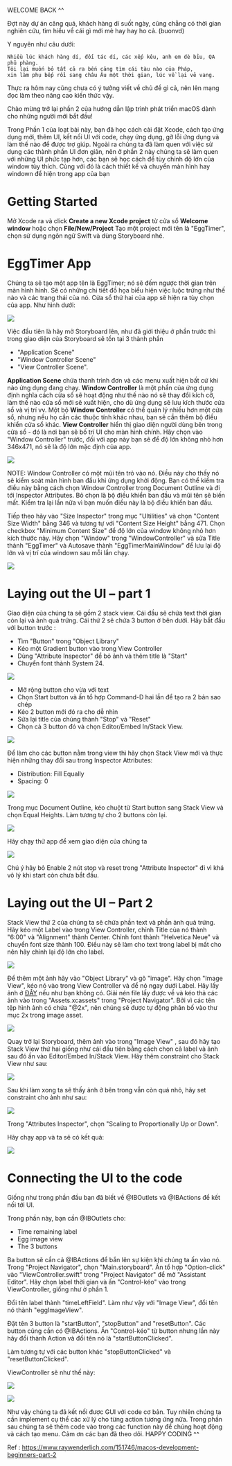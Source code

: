 WELCOME BACK ^^

Đợt này dự án căng quá, khách hàng dí suốt ngày, cũng chẳng có thời gian nghiên cứu, tìm hiểu về cái gì mới mẻ hay hay ho cả. (buonvd)

Y nguyên như câu dưới:
```
Nhiều lúc khách hàng dí, đối tác dí, các xếp kêu, anh em dè bỉu, QA phũ phàng.
Tôi lại muốn bỏ tất cả ra bến cảng tìm cái tàu nào của Pháp, 
xin làm phụ bếp rồi sang châu Âu một thời gian, lúc về lại vẻ vang.
```

Thực ra hôm nay cũng chưa có ý tưởng viết về chủ đề gì cả, nên lên mạng đọc làm theo nâng cao kiến thức vậy.

Chào mừng trở lại phần 2 của hướng dẫn lập trình phát triển macOS dành cho những người mới bắt đầu!

Trong Phần 1 của loạt bài này, bạn đã học cách cài đặt Xcode, cách tạo ứng dụng mới, thêm UI, kết nối UI với code, chạy ứng dụng, gỡ lỗi ứng dụng và làm thế nào để được trợ giúp.
Ngoài ra chúng ta đã làm quen với việc sử dụng các thành phần UI đơn giản, nên ở phần 2 này chúng ta sẽ làm quen với những UI phức tạp hơn, các bạn sẽ học cách để tùy chỉnh độ lớn của window tùy thích. Cùng với đó là cách thiết kế và chuyển màn hình hay windown để hiện trong app của bạn

# Getting Started

Mở Xcode ra và click **Create a new Xcode project** từ cửa sổ **Welcome window** hoặc chọn **File/New/Project**
Tạo một project mới tên là "EggTimer", chọn sử dụng ngôn ngữ Swift và dùng Storyboard nhé.

# EggTimer App

Chúng ta sẽ tạo một app tên là EggTimer; nó sẽ đếm ngược thời gian trên màn hình hình. Sẽ có những chi tiết đồ họa biểu hiện việc luộc trứng như thế nào và các trạng thái của nó. Cửa sổ thứ hai của app sẽ hiện ra tùy chọn của app. Như hình dưới:

![](https://images.viblo.asia/4dbbc5d7-4337-49c7-ae3f-91e80ccbcf63.png)

Việc đầu tiên là hãy mở Storyboard lên, như đã giới thiệu ở phần trước thì trong giao diện của Storyboard sẽ tồn tại 3 thành phần
* "Application Scene"
* "Window Controller Scene" 
*  "View Controller Scene". 

**Application Scene** chứa thanh trình đơn và các menu xuất hiện bất cứ khi nào ứng dụng đang chạy. 
**Window Controller** là một phần của ứng dụng định nghĩa cách cửa sổ sẽ hoạt động như thế nào nó sẽ thay đổi kích cỡ, làm thế nào cửa sổ mới sẽ xuất hiện, cho dù ứng dụng sẽ lưu kích thước cửa sổ và vị trí vv. 
Một bộ **Window Controller** có thể quản lý nhiều hơn một cửa sổ, nhưng nếu họ cần các thuộc tính khác nhau, bạn sẽ cần thêm bộ điều khiển cửa sổ khác.
**View Controller** hiển thị giao diện người dùng bên trong cửa sổ - đó là nơi bạn sẽ bố trí UI cho màn hình chính.
Hãy chọn vào "Window Controller" trước, đối với app này bạn sẽ để độ lớn không nhỏ hơn 346x471, nó sẽ là độ lớn mặc định của app.

![](https://images.viblo.asia/14b56de0-28d9-4917-9690-4f3d84b646f2.png)

NOTE: Window Controller có một mũi tên trỏ vào nó. Điều này cho thấy nó sẽ kiểm soát màn hình ban đầu khi ứng dụng khởi động. Bạn có thể kiểm tra điều này bằng cách chọn Window Controller trong Document Outline và đi tới Inspector Attributes. Bỏ chọn là bộ điều khiển ban đầu và mũi tên sẽ biến mất. Kiểm tra lại lần nữa vì bạn muốn điều này là bộ điều khiển ban đầu.

Tiếp theo hãy vào "Size Inspector" trong mục "Ultilities" và chọn "Content Size Width" bằng 346 và tương tự với "Content Size Height" bằng 471. Chọn checkbox "Minimum Content Size" để độ lớn của window không nhỏ hơn kích thước này. Hãy chọn "Window" trong "WindowController" và sửa Title thành "EggTimer" và Autosave thành "EggTimerMainWindow" để lưu lại độ lớn và vị trí của windown sau mỗi lần chạy.

![](https://images.viblo.asia/049c8d2b-9d69-423b-a1cd-3d3c6a2567aa.png)

# Laying out the UI – part 1

Giao diện của chúng ta sẽ gồm 2 stack view. Cái đầu sẽ chứa text thời gian còn lại và ảnh quả trứng. Cái thứ 2 sẽ chứa 3 button ở bên dưới. Hãy bắt đầu với button trước :

* Tìm "Button" trong "Object Library"
* Kéo một Gradient button vào trong View Controller
* Dùng "Attribute Inspector" để bỏ ảnh và thêm title là "Start"
* Chuyển font thành System 24.

![](https://images.viblo.asia/f72e8ad9-4c87-4585-9e6c-745c44f22b31.png)

* Mở rộng button cho vừa với text
* Chọn Start button và ấn tổ hợp Command-D hai lần để tạo ra 2 bản sao chép
* Kéo 2 button mới đó ra cho dễ nhìn
* Sửa lại title của chúng thành "Stop" và "Reset"
* Chọn cả 3 button đó và chọn Editor/Embed In/Stack View.


![](https://images.viblo.asia/46d4b23b-a55d-4cfd-b1af-311c53a0c587.png)


Để làm cho các button nằm trong view thì hãy chọn Stack View mới và thực hiện những thay đổi sau trong Inspector Attributes:
* Distribution: Fill Equally
* Spacing: 0


![](https://images.viblo.asia/748a1868-716f-4c71-9fbb-3c396cd83b67.png)


Trong mục Document Outline, kéo chuột từ Start button sang Stack View và chọn Equal Heights. 
Làm tương tự cho 2 buttons còn lại.


![](https://images.viblo.asia/ba592235-bd82-48d4-9406-96f7597d3b01.png)

Hãy chạy thử app để xem giao diện của chúng ta


![](https://images.viblo.asia/7ee9f943-6f3e-4980-8d9a-7085a304c6ba.png)

Chú ý hãy bỏ Enable 2 nút stop và reset trong "Attribute Inspector" đi vì khá vô lý khi start còn chưa bắt đầu.

# Laying out the UI – Part 2

Stack View thứ 2 của chúng ta sẽ chứa phần text và phần ảnh quả trứng. Hãy kéo một Label vào trong View Controller, chỉnh Title của nó thành "6:00" và "Alignment" thành Center. Chỉnh font thành "Helvetica Neue" và chuyển font size thành 100. Điều này sẽ làm cho text trong label bị mất cho nên hãy chỉnh lại độ lớn cho label.


![](https://images.viblo.asia/18c864e1-10d4-45e6-af04-98b85f7cb3ec.png)

Để thêm một ảnh hãy vào "Object Library" và gõ "image". Hãy chọn "Image View", kéo nó vào trong View Controller và để nó ngay dưới Label. 
Hãy lấy ảnh ở [ĐÂY](https://koenig-media.raywenderlich.com/uploads/2017/01/EggTimerAssets-1.zip) nếu như bạn không có. 
Giải nén file lấy được về và kéo thả các ảnh vào trong "Assets.xcassets" trong "Project Navigator".
Bởi vì các tên tệp hình ảnh có chứa "@2x", nên chúng sẽ được tự động phân bố vào thư mục 2x trong image asset.


![](https://images.viblo.asia/06f9e53d-5635-4096-bb9a-65e8613b4fba.png)

Quay trở lại Storyboard, thêm ảnh vào trong "Image View" , sau đó hãy tạo Stack View thứ hai giống như cái đầu tiên bằng cách chọn cả label và ảnh sau đó ấn vào Editor/Embed In/Stack View. Hãy thêm constraint cho Stack View như sau:


![](https://images.viblo.asia/2870058b-5d36-41af-9a86-936768c810c4.png)

Sau khi làm xong ta sẽ thấy ảnh ở bên trong vẫn còn quá nhỏ, hãy set constraint cho ảnh như sau:


![](https://images.viblo.asia/04facea6-dc1a-4682-b4b9-398c13bb41fd.png)

Trong "Attributes Inspector", chọn "Scaling to Proportionally Up or Down".

Hãy chạy app và ta sẽ có kết quả:


![](https://images.viblo.asia/d7ae55d0-18c5-4920-803e-dcbe31a05810.png)

# Connecting the UI to the code

Giống như trong phần đầu bạn đã biết về @IBOutlets và @IBActions để kết nối tới UI. 

Trong phần này, bạn cần @IBOutlets cho:

* Time remaining label
* Egg image view
* The 3 buttons

Ba button sẽ cần cả @IBActions để bắn lên sự kiện khi chúng ta ấn vào nó. Trong "Project Navigator", chọn "Main.storyboard". Ấn tổ hợp "Option-click" vào "ViewController.swift" trong "Project Navigator" để mở "Assistant Editor". Hãy chọn label thời gian và ấn "Control-kéo" vào trong ViewController, giống như ở phần 1. 

Đổi tên label thành "timeLeftField". Làm như vậy với "Image View", đổi tên nó thành "eggImageView". 

Đặt tên 3 button là "startButton", "stopButton" and "resetButton". Các button cũng cần có @IBActions. Ấn "Control-kéo" từ button nhưng lần này hãy đổi thành Action và đổi tên nó là "startButtonClicked". 

Làm tương tự với các button khác "stopButtonClicked" và "resetButtonClicked".

ViewController sẽ như thế này:

![](https://images.viblo.asia/f54380f2-5d13-45ad-8da7-530c367235ee.png)

![](https://images.viblo.asia/a5a0f40a-2a3f-43d7-9d63-21052c7e84aa.png)

Như vậy chúng ta đã kết nối được GUI với code cơ bản. Tuy nhiên chúng ta cần implement cụ thể các xử lý cho từng action tương ứng nữa.
Trong phần sau chúng ta sẽ thêm code vào trong các function này để chúng hoạt động và cách tạo menu. 
Cảm ơn các bạn đã theo dõi. HAPPY CODING ^^

Ref : https://www.raywenderlich.com/151746/macos-development-beginners-part-2